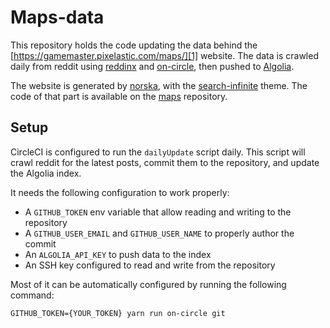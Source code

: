 # Maps-data

This repository holds the code updating the data behind the
[https://gamemaster.pixelastic.com/maps/][1] website. The data is crawled daily
from reddit using [reddinx][2] and [on-circle][7], then pushed to [Algolia][3].

The website is generated by [norska][4], with the [search-infinite][5] theme.
The code of that part is available on the [maps][6] repository.

## Setup

CircleCI is configured to run the `dailyUpdate` script daily. This script will
crawl reddit for the latest posts, commit them to the repository, and update the
Algolia index.

It needs the following configuration to work properly:
- A `GITHUB_TOKEN` env variable that allow reading and writing to the repository
- A `GITHUB_USER_EMAIL` and `GITHUB_USER_NAME` to properly author the commit
- An `ALGOLIA_API_KEY` to push data to the index
- An SSH key configured to read and write from the repository

Most of it can be automatically configured by running the following command:

```
GITHUB_TOKEN={YOUR_TOKEN} yarn run on-circle git
```

[1]: https://gamemaster.pixelastic.com/maps/
[2]: https://projects.pixelastic.com/reddinx/
[3]: https://www.algolia.com/
[4]: https://projects.pixelastic.com/norska/
[5]: https://projects.pixelastic.com/norska/theme-search-infinite/
[6]: https://github.com/pixelastic/maps
[7]: https://projects.pixelastic.com/on-circle/
